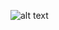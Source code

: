 ![alt text]([https://github.com/1Rumah/Undangan-Ikbal-dan-Putri/blob/main/foto1%20(15).jpeg](https://github.com/1Rumah/Undangan-Ikbal-dan-Putri/blob/main/foto1%20(15).jpeg)?raw=true)
